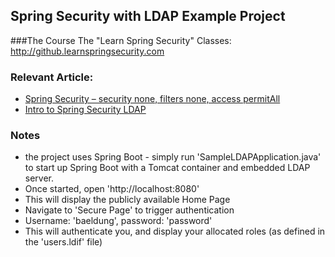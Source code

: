 
## Spring Security with LDAP Example Project

###The Course
The "Learn Spring Security" Classes: http://github.learnspringsecurity.com

### Relevant Article: 
- [Spring Security – security none, filters none, access permitAll](http://www.baeldung.com/security-none-filters-none-access-permitAll)
- [Intro to Spring Security LDAP](http://www.baeldung.com/spring-security-ldap)

### Notes
- the project uses Spring Boot - simply run 'SampleLDAPApplication.java' to start up Spring Boot with a Tomcat container and embedded LDAP server.
- Once started, open 'http://localhost:8080'
- This will display the publicly available Home Page
- Navigate to 'Secure Page' to trigger authentication
- Username: 'baeldung', password: 'password'
- This will authenticate you, and display your allocated roles (as defined in the 'users.ldif' file)

